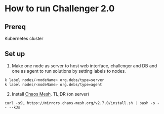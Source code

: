 # How to run Challenger 2.0

## Prereq
Kubernetes cluster

## Set up

1. Make one node as server to host web interface, challenger and DB and one as agent to run solutions by setting labels to nodes.
```bash
k label nodes/<nodeName> org.debs/type=server
k label nodes/<nodeName> org.debs/type=agent
```

2. Install [Chaos Mesh](https://chaos-mesh.org/docs/quick-start/). TL;DR (on server)
```
curl -sSL https://mirrors.chaos-mesh.org/v2.7.0/install.sh | bash -s -- --k3s
```